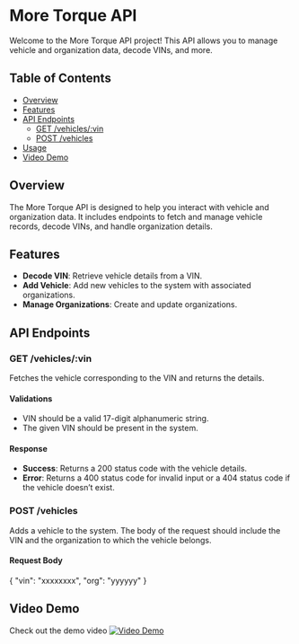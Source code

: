 # More Torque API

Welcome to the More Torque API project! This API allows you to manage vehicle and organization data, decode VINs, and more.

## Table of Contents

- [Overview](#overview)
- [Features](#features)
- [API Endpoints](#api-endpoints)
  - [GET /vehicles/:vin](#get-vehiclesvin)
  - [POST /vehicles](#post-vehicles)
- [Usage](#usage)
- [Video Demo](#video-demo)


## Overview

The More Torque API is designed to help you interact with vehicle and organization data. It includes endpoints to fetch and manage vehicle records, decode VINs, and handle organization details.

## Features

- **Decode VIN**: Retrieve vehicle details from a VIN.
- **Add Vehicle**: Add new vehicles to the system with associated organizations.
- **Manage Organizations**: Create and update organizations.

## API Endpoints

### GET /vehicles/:vin

Fetches the vehicle corresponding to the VIN and returns the details.

#### Validations
- VIN should be a valid 17-digit alphanumeric string.
- The given VIN should be present in the system.

#### Response
- **Success**: Returns a 200 status code with the vehicle details.
- **Error**: Returns a 400 status code for invalid input or a 404 status code if the vehicle doesn’t exist.

### POST /vehicles

Adds a vehicle to the system. The body of the request should include the VIN and the organization to which the vehicle belongs.

#### Request Body
{
  "vin": "xxxxxxxx",
  "org": "yyyyyy"
}

## Video Demo
Check out the demo video 
[![Video Demo](https://link-to-your-thumbnail-image.com)](https://link-to-your-video-demo.com)




